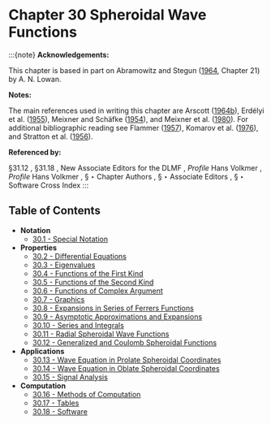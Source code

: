# Chapter 30 Spheroidal Wave Functions

:::{note}
**Acknowledgements:**

This chapter is based in part on Abramowitz and Stegun ([1964](./bib/index.html#bib24 "Handbook of Mathematical Functions with Formulas, Graphs, and Mathematical Tables"), Chapter 21) by A. N. Lowan.

**Notes:**

The main references used in writing this chapter are Arscott ([1964b](./bib/index.html#bib142 "Periodic Differential Equations. An Introduction to Mathieu, Lamé, and Allied Functions")), Erdélyi et al. ([1955](./bib/E.html#bib755 "Higher Transcendental Functions. Vol. III")), Meixner and Schäfke ([1954](./bib/M.html#bib1598 "Mathieusche Funktionen und Sphäroidfunktionen mit Anwendungen auf physikalische und technische Probleme")), and Meixner et al. ([1980](./bib/M.html#bib1599 "Mathieu Functions and Spheroidal Functions and Their Mathematical Foundations: Further Studies")). For additional bibliographic reading see Flammer ([1957](./bib/F.html#bib807 "Spheroidal Wave Functions")), Komarov et al. ([1976](./bib/K.html#bib1319 "Sferoidalnye i kulonovskie sferoidalnye funktsii")), and Stratton et al. ([1956](./bib/S.html#bib2176 "Spheroidal Wave Functions: Including Tables of Separation Constants and Coefficients")).

**Referenced by:**

§31.12 , §31.18 , New Associate Editors for the DLMF , *Profile* Hans Volkmer , *Profile* Hans Volkmer , § ‣ Chapter Authors , § ‣ Associate Editors , § ‣ Software Cross Index
:::

## Table of Contents

- <a id="PT1"></a>**Notation**
  - [30.1 - Special Notation](./30.1.md)
- <a id="PT2"></a>**Properties**
  - [30.2 - Differential Equations](./30.2.md)
  - [30.3 - Eigenvalues](./30.3.md)
  - [30.4 - Functions of the First Kind](./30.4.md)
  - [30.5 - Functions of the Second Kind](./30.5.md)
  - [30.6 - Functions of Complex Argument](./30.6.md)
  - [30.7 - Graphics](./30.7.md)
  - [30.8 - Expansions in Series of Ferrers Functions](./30.8.md)
  - [30.9 - Asymptotic Approximations and Expansions](./30.9.md)
  - [30.10 - Series and Integrals](./30.10.md)
  - [30.11 - Radial Spheroidal Wave Functions](./30.11.md)
  - [30.12 - Generalized and Coulomb Spheroidal Functions](./30.12.md)
- <a id="PT3"></a>**Applications**
  - [30.13 - Wave Equation in Prolate Spheroidal Coordinates](./30.13.md)
  - [30.14 - Wave Equation in Oblate Spheroidal Coordinates](./30.14.md)
  - [30.15 - Signal Analysis](./30.15.md)
- <a id="PT4"></a>**Computation**
  - [30.16 - Methods of Computation](./30.16.md)
  - [30.17 - Tables](./30.17.md)
  - [30.18 - Software](./30.18.md)